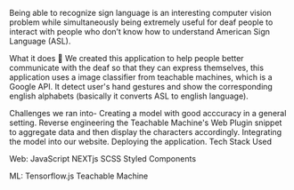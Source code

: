 Being able to recognize sign language is an interesting computer vision problem while simultaneously being extremely useful for deaf people to interact with people who don’t know how to understand American Sign Language (ASL).

What it does 🤖
We created this application to help people better communicate with the deaf so that they can express themselves, this application uses a image classifier from teachable machines, which is a Google API. It detect user's hand gestures and show the corresponding english alphabets (basically it converts ASL to english language).

Challenges we ran into-
Creating a model with good acccuracy in a general setting.
Reverse engineering the Teachable Machine's Web Plugin snippet to aggregate data and then display the characters accordingly.
Integrating the model into our website.
Deploying the application.
Tech Stack Used

Web:
JavaScript
NEXTjs
SCSS
Styled Components

ML:
Tensorflow.js
Teachable Machine


